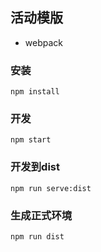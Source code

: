 ## 活动模版

* webpack

### 安装
```
npm install
```

### 开发
```
npm start
```

### 开发到dist
```
npm run serve:dist
```

### 生成正式环境
```
npm run dist
```
